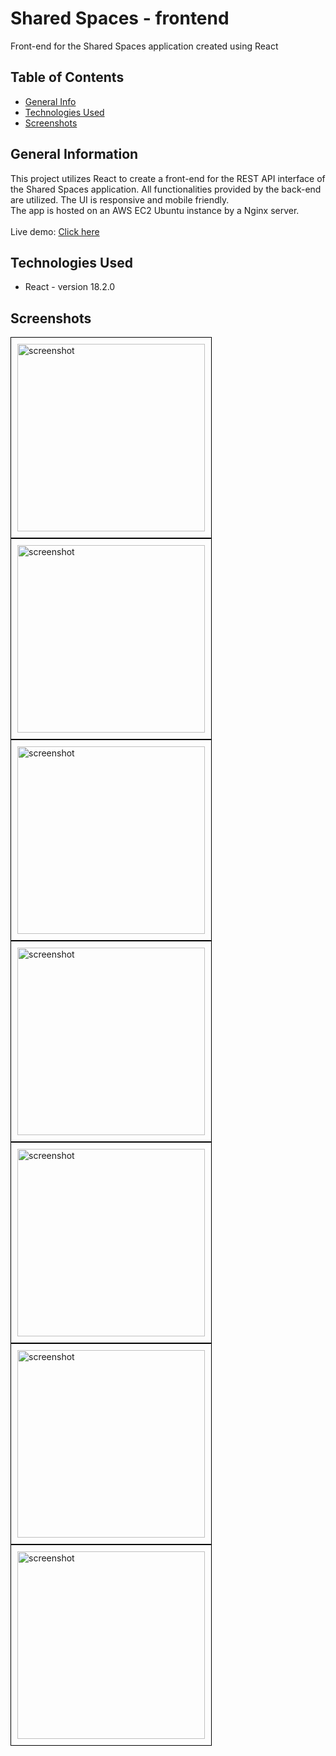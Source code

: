 # Shared Spaces - frontend
Front-end for the Shared Spaces application created using React
<br/>


## Table of Contents
* [General Info](#general-information)
* [Technologies Used](#technologies-used)
* [Screenshots](#screenshots)


## General Information
This project utilizes React to create a front-end for the REST API interface of the Shared Spaces application.
All functionalities provided by the back-end are utilized. The UI is responsive and mobile friendly.<br/>
The app is hosted on an AWS EC2 Ubuntu instance by a Nginx server.<br/><br/>
Live demo: [Click here](http://ec2-54-146-229-245.compute-1.amazonaws.com/)


## Technologies Used
- React - version 18.2.0


## Screenshots
<img src="./screenshots/screenshot_1.jpg" alt="screenshot" width="300" style="border: 1px solid #000; padding: 10px;"/>
<img src="./screenshots/screenshot_2.jpg" alt="screenshot" width="300" style="border: 1px solid #000; padding: 10px;"/>
<img src="./screenshots/screenshot_3.jpg" alt="screenshot" width="300" style="border: 1px solid #000; padding: 10px;"/>
<img src="./screenshots/screenshot_4.jpg" alt="screenshot" width="300" style="border: 1px solid #000; padding: 10px;"/>
<img src="./screenshots/screenshot_5.jpg" alt="screenshot" width="300" style="border: 1px solid #000; padding: 10px;"/>
<img src="./screenshots/screenshot_6.jpg" alt="screenshot" width="300" style="border: 1px solid #000; padding: 10px;"/>
<img src="./screenshots/screenshot_7.jpg" alt="screenshot" width="300" style="border: 1px solid #000; padding: 10px;"/>
